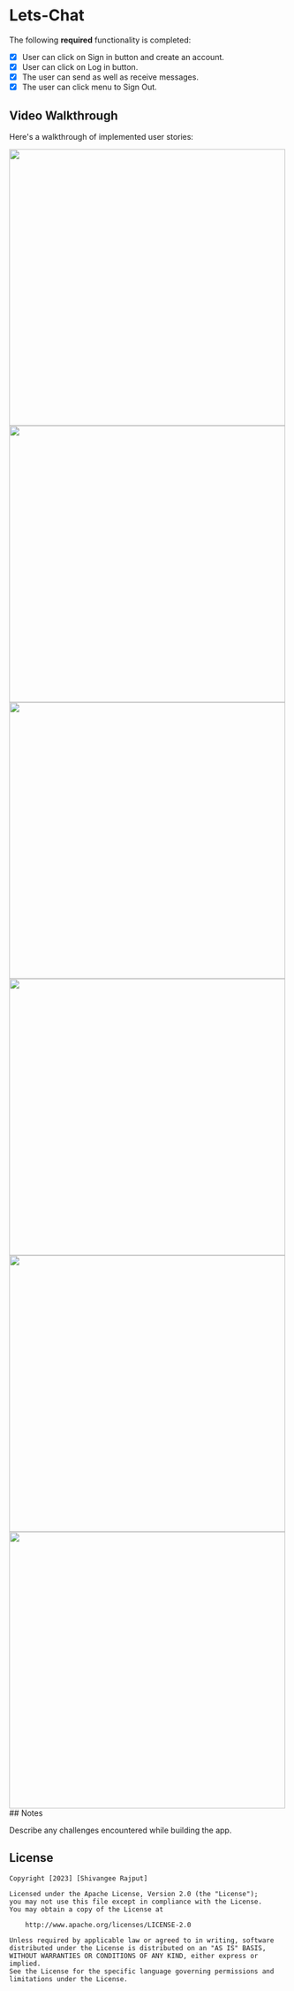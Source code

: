 # Lets-Chat


The following **required** functionality is completed:

* [x] User can click on Sign in button and create an account.
* [x] User can  click on Log in button.
* [x] The user can send as well as receive messages.
* [x] The user can click menu to Sign Out.

## Video Walkthrough

Here's a walkthrough of implemented user stories:


<img src="https://user-images.githubusercontent.com/100294737/219280508-1d45a562-15b2-4272-bf4b-c23f3c498ba2.mp4" height="500">


<img src="https://user-images.githubusercontent.com/100294737/219311158-8979ffe2-e11a-4040-8c58-aed8374465c5.jpg" height="500">
<img src="https://user-images.githubusercontent.com/100294737/219311625-1f89bd4b-7d50-463b-872c-3a39ec0fc5ad.jpg" height="500">
<img src="https://user-images.githubusercontent.com/100294737/219311858-f8a4f261-957b-481e-adfd-ab090c04a57e.jpg" height="500" >
<img src="https://user-images.githubusercontent.com/100294737/219312066-6c8016cf-8c2b-48b7-a890-c7ef89196a0f.jpg" height="500" >
<img src="https://user-images.githubusercontent.com/100294737/219312699-0d9abd43-2dd5-4ad0-8b35-0a66f48ea9e2.jpg" height="500">
## Notes

Describe any challenges encountered while building the app.

## License

    Copyright [2023] [Shivangee Rajput]

    Licensed under the Apache License, Version 2.0 (the "License");
    you may not use this file except in compliance with the License.
    You may obtain a copy of the License at

        http://www.apache.org/licenses/LICENSE-2.0

    Unless required by applicable law or agreed to in writing, software
    distributed under the License is distributed on an "AS IS" BASIS,
    WITHOUT WARRANTIES OR CONDITIONS OF ANY KIND, either express or implied.
    See the License for the specific language governing permissions and
    limitations under the License.
